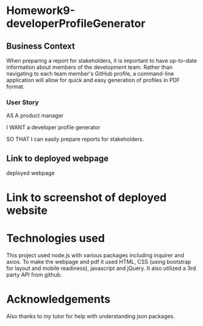 # Homework9-developerProfileGenerator

## Business Context
When preparing a report for stakeholders, it is important to have up-to-date information about members of the development team. Rather than navigating to each team member's GitHub profile, a command-line application will allow for quick and easy generation of profiles in PDF format.

### User Story
AS A product manager

I WANT a developer profile generator

SO THAT I can easily prepare reports for stakeholders. 


## Link to deployed webpage
deployed webpage

# Link to screenshot of deployed website


# Technologies used
This project used node.js with various packages including inquirer and axios. To make the webpage and pdf it used HTML, CSS (using bootstrap for layout and mobile readiness), javascript and jQuery. It also utilized a 3rd party API from github.

# Acknowledgements
 Also thanks to my tutor for help with understanding json packages.